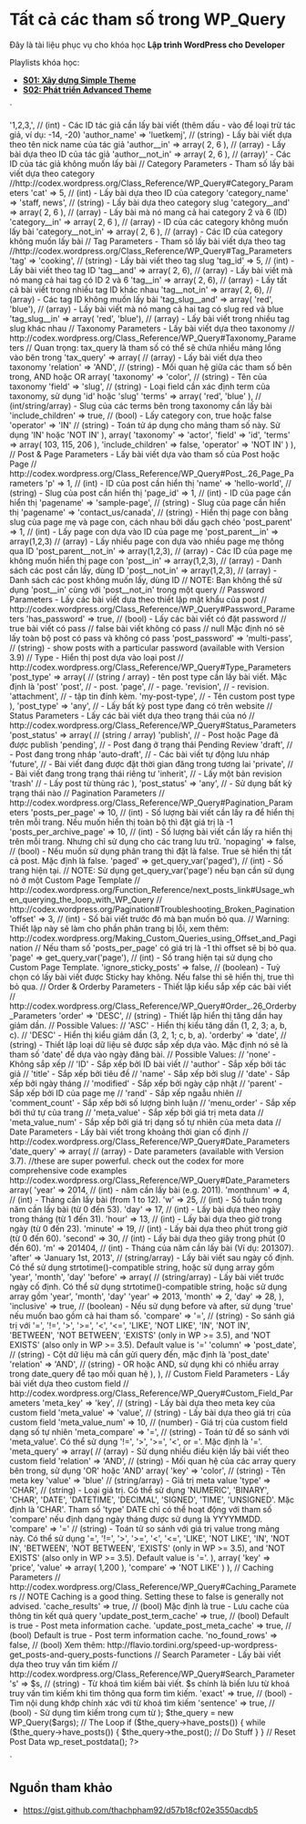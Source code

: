 # Tất cả các tham số trong WP_Query

Đây là tài liệu phục vụ cho khóa học **Lập trình WordPress cho Developer**

Playlists khóa học:
- **[S01: Xây dựng Simple Theme](https://www.youtube.com/playlist?list=PLu7OzZKm8npWvMkaq-O8S4ufhAjkrwCBh)**
- **[S02: Phát triển Advanced Theme](https://www.youtube.com/playlist?list=PLu7OzZKm8npUmsF4M-JepFhHhHtc0Yoxj)**

`
<?php
$args = array(
    // Author Parameters - Tham số lấy bài viết theo tác giả
    // http://codex.wordpress.org/Class_Reference/WP_Query#Author_Parameters
    'author' => '1,2,3,',                       // (int) - Các ID tác giả cần lấy bài viết (thêm dấu - vào để loại trừ tác giả, ví dụ: -14, -20)
    'author_name' => 'luetkemj',                // (string) - Lấy bài viết dựa theo tên nick name của tác giả
    'author__in' => array( 2, 6 ),              // (array) - Lấy bài dựa theo ID của tác giả
    'author__not_in' => array( 2, 6 ),          // (array)' - Các ID của tác giả không muốn lấy bài

    // Category Parameters - Tham số lấy bài viết dựa theo category
    //http://codex.wordpress.org/Class_Reference/WP_Query#Category_Parameters
    'cat' => 5,                                 // (int) - Lấy bài dựa theo ID của category
    'category_name' => 'staff, news',           // (string) - Lấy bài dựa theo category slug
    'category__and' => array( 2, 6 ),           // (array) - Lấy bài mà nó mang cả hai category 2 và 6 (ID)
    'category__in' => array( 2, 6 ),            // (array) - ID của các category không muốn lấy bài
    'category__not_in' => array( 2, 6 ),        // (array) - Các ID của category không muốn lấy bài

    // Tag Parameters - Tham số lấy bài viết dựa theo tag
    //http://codex.wordpress.org/Class_Reference/WP_Query#Tag_Parameters
    'tag' => 'cooking',                         // (string) - Lấy bài viết theo tag slug
    'tag_id' => 5,                              // (int) - Lấy bài viết theo tag ID
    'tag__and' => array( 2, 6),                 // (array) - Lấy bài viết mà nó mang cả hai tag có ID 2 và 6
    'tag__in' => array( 2, 6),                  // (array) - Lấy tất cả bài viết trong nhiều tag ID khác nhau
    'tag__not_in' => array( 2, 6),              // (array) - Các tag ID không muốn lấy bài
    'tag_slug__and' => array( 'red', 'blue'),   // (array) - Lấy bài viết mà nó mang cả hai tag có slug red và blue
    'tag_slug__in' => array( 'red', 'blue'),    // (array) - Lấy bài viết trong nhiều tag slug khác nhau

    // Taxonomy Parameters - Lấy bài viết dựa theo taxonomy
    // http://codex.wordpress.org/Class_Reference/WP_Query#Taxonomy_Parameters
    // Quan trọng: tax_query là tham số có thể sẽ chứa nhiều mảng lồng vào bên trong
    'tax_query' => array(                       // (array) - Lấy bài viết dựa theo taxonomy
        'relation' => 'AND',                    // (string) - Mối quan hệ giữa các tham số bên trong, AND hoặc OR
        array(
            'taxonomy' => 'color',              // (string) - Tên của taxonomy
            'field' => 'slug',                  // (string) - Loại field cần xác định term của taxonomy, sử dụng 'id' hoặc 'slug'
            'terms' => array( 'red', 'blue' ),  // (int/string/array) - Slug của các terms bên trong taxonomy cần lấy bài
            'include_children' => true,         // (bool) - Lấy category con, true hoặc false
            'operator' => 'IN'                  // (string) - Toán tử áp dụng cho mảng tham số này. Sử dụng 'IN' hoặc 'NOT IN'
        ),
        array(
            'taxonomy' => 'actor',
            'field' => 'id',
            'terms' => array( 103, 115, 206 ),
            'include_children' => false,
            'operator' => 'NOT IN'
        )
    ),

    // Post & Page Parameters - Lấy bài viết dựa vào tham số của Post hoặc Page
    // http://codex.wordpress.org/Class_Reference/WP_Query#Post_.26_Page_Parameters
    'p' => 1,                                   // (int) - ID của post cần hiển thị
    'name' => 'hello-world',                    // (string) - Slug của post cần hiển thị
    'page_id' => 1,                             // (int) - ID của page cần hiển thị
    'pagename' => 'sample-page',                // (string) - Slug của page cần hiển thị
    'pagename' => 'contact_us/canada',          // (string) - Hiển thị page con bằng slug của page mẹ và page con, cách nhau bởi dấu gạch chéo
    'post_parent' => 1,                         // (int) - Lấy page con dựa vào ID của page mẹ
    'post_parent__in' => array(1,2,3)           // (array) - Lấy nhiều page con dựa vào nhiều page mẹ thông qua ID
    'post_parent__not_in' => array(1,2,3),      // (array) - Các ID của page mẹ không muốn hiển thị page con
    'post__in' => array(1,2,3),                 // (array) - Danh sách các post cần lấy, dùng ID
    'post__not_in' => array(1,2,3),             // (array) - Danh sách các post không muốn lấy, dùng ID
    // NOTE: Bạn không thể sử dụng 'post__in' cùng với 'post__not_in' trong một query

    // Password Parameters - Lấy các bài viết dựa theo thiết lập mật khẩu của post
    // http://codex.wordpress.org/Class_Reference/WP_Query#Password_Parameters
    'has_password' => true,                     // (bool) - Lấy các bài viết có đặt password
                                                // true bài viết có pass 
                                                // false bài viết không có pass
                                                // null Mặc định nó sẽ lấy toàn bộ post có pass và không có pass
    'post_password' => 'multi-pass',            // (string) - show posts with a particular password (available with Version 3.9)

    // Type - Hiển thị post dựa vào loại post 
    // http://codex.wordpress.org/Class_Reference/WP_Query#Type_Parameters
    'post_type' => array(                       // (string / array) - tên post type cần lấy bài viết. Mặc định là 'post'
        'post',                                 // -  post.
        'page',                                 // - page.
        'revision',                             // - revision.
        'attachment',                           // - tập tin đính kèm. 
        'my-post-type',                         // - Tên custom post type
    ),
    'post_type' => 'any',                       // - Lấy bất kỳ post type đang có trên website

    // Status Parameters - Lấy các bài viết dựa theo trạng thái của nó
    // http://codex.wordpress.org/Class_Reference/WP_Query#Status_Parameters
    'post_status' => array(                     // (string / array)       
        'publish',                              // - Post hoặc Page đã được publish
        'pending',                              // - Post đang ở trạng thái Pending Review
        'draft',                                // - Post đang trong nháp
        'auto-draft',                           // - Các bài viết tự động lưu nháp
        'future',                               // - Bài viết đang được đặt thời gian đăng trong tương lai
        'private',                              // - Bài viết đang trong trạng thái riêng tư
        'inherit',                              // - Lấy một bản revision
        'trash'                                 // - Lấy post từ thùng rác
    ),
    'post_status' => 'any',                     // - Sử dụng bất kỳ trạng thái nào

    // Pagination Parameters
    // http://codex.wordpress.org/Class_Reference/WP_Query#Pagination_Parameters
    'posts_per_page' => 10,                     // (int) - Số lượng bài viết cần lấy ra để hiển thị trên mỗi trang. Nếu muốn hiển thị toàn bộ thì đặt giá trị là -1
    'posts_per_archive_page' => 10,             // (int) - Số lượng bài viết cần lấy ra hiển thị trên mỗi trang. Nhưng chỉ sử dụng cho các trang lưu trữ.
    'nopaging' => false,                        // (bool) - Nếu muốn sử dụng phân trang thì đặt là false. True sẽ hiển thị tất cả post. Mặc định là false.
    'paged' => get_query_var('paged'),          // (int) - Số trang hiện tại.
                                                // NOTE: Sử dụng get_query_var('page') nếu bạn cần sử dụng nó ở một Custom Page Template
    										    // http://codex.wordpress.org/Function_Reference/next_posts_link#Usage_when_querying_the_loop_with_WP_Query
                                                // http://codex.wordpress.org/Pagination#Troubleshooting_Broken_Pagination
    'offset' => 3,                              // (int) - Số bài viết trước đó mà bạn muốn bỏ qua.
                                                // Warning: Thiết lập này sẽ làm cho phần phân trang bị lỗi, xem thêm: http://codex.wordpress.org/Making_Custom_Queries_using_Offset_and_Pagination
    										    // Nếu tham số 'posts_per_page' có giá trị là -1 thì offset sẽ bị bỏ qua.

    'page' => get_query_var('page'),            // (int) - Số trang hiện tại sử dụng cho Custom Page Template.
                                            
    'ignore_sticky_posts' => false,             // (boolean) - Tuỳ chọn có lấy bài viết được Sticky hay không. Nếu false thì sẽ hiển thị, true thì bỏ qua.

	// Order & Orderby Parameters - Thiết lập kiểu sắp xếp các bài viết
    // http://codex.wordpress.org/Class_Reference/WP_Query#Order_.26_Orderby_Parameters
    'order' => 'DESC',                          // (string) - Thiết lập hiển thị tăng dần hay giảm dần.
                                                // Possible Values:
                                                // 'ASC' - Hiển thị kiểu tăng dần (1, 2, 3; a, b, c).
                                                // 'DESC' - Hiển thị kiểu giảm dần (3, 2, 1; c, b, a).
    'orderby' => 'date',                        // (string) - Thiết lập loại dữ liệu sẽ được sắp xếp dựa vào. Mặc định nó sẽ là tham số 'date' để dựa vào ngày đăng bài.
                                                // Possible Values:
                                                // 'none' - Không sắp xếp
                                                // 'ID' - Sắp xếp bởi ID bài viết
                                                // 'author' - Sắp xếp bởi tác giả
                                                // 'title' - Sắp xếp bởi tiêu đề
                                                // 'name' - Sắp xếp bởi slug
                                                // 'date' - Sắp xếp bởi ngày tháng
                                                // 'modified' - Sắp xếp bởi ngày cập nhật
                                                // 'parent' - Sắp xếp bởi ID của page mẹ
                                                // 'rand' - Sắp xếp ngaẫu nhiên
                                                // 'comment_count' - Sắp xếp bởi số lượng bình luận
                                                // 'menu_order' - Sắp xếp bởi thứ tự của trang
                                                // 'meta_value' - Sắp xếp bởi giá trị meta data
                                                // 'meta_value_num' - Sắp xếp bởi giá trị dạng số tự nhiên của meta data

    // Date Parameters - Lấy bài viết trong khoảng thời gian cố định
    // http://codex.wordpress.org/Class_Reference/WP_Query#Date_Parameters
    'date_query' => array(                      // (array) - Date parameters (available with Version 3.7).
                                                //these are super powerful. check out the codex for more comprehensive code examples http://codex.wordpress.org/Class_Reference/WP_Query#Date_Parameters
        array(
            'year' => 2014,                     // (int) - năm cần lấy bài (e.g. 2011).
            'monthnum' => 4,                    // (int) - Tháng cần lấy bài (from 1 to 12).
            'w' =>  25,                         // (int) - Số tuần trong năm cần lấy bài (từ 0 đến 53).
            'day' => 17,                        // (int) - Lấy bài dựa theo ngày trong tháng (từ 1 đến 31).
            'hour' => 13,                       // (int) - Lấy bài dựa theo giờ trong ngày (từ 0 đến 23).
            'minute' => 19,                     // (int) - Lấy bài dựa theo phút trong giờ (từ 0 đến 60).
            'second' => 30,                     // (int) - Lấy bài dựa theo giây trong phút (0 đến 60).
            'm' => 201404,                      // (int) - Tháng của năm cần lấy bài (Ví dụ: 201307).
            'after' => 'January 1st, 2013',     // (string/array) - Lấy bài viết sau ngày cố định. Có thể sử dụng strtotime()-compatible string, hoặc sử dụng array gồm 'year', 'month', 'day'
            'before' => array(                  // (string/array) - Lấy bài viết trước ngày cố định. Có thể sử dụng strtotime()-compatible string, hoặc sử dụng array gồm 'year', 'month', 'day'
                'year' => 2013,                  
                'month' => 2,                     
                'day' => 28,                    
            ),
            'inclusive' => true,                // (boolean) - Nếu sử dụng before và after, sử dụng 'true' nếu muốn bao gồm cả hai tham số.
            'compare' =>  '=',                  // (string) - So sánh giá trị với '=', '!=', '>', '>=', '<', '<=', 'LIKE', 'NOT LIKE', 'IN', 'NOT IN', 'BETWEEN', 'NOT BETWEEN', 'EXISTS' (only in WP >= 3.5), and 'NOT EXISTS' (also only in WP >= 3.5). Default value is '='
            'column' => 'post_date',            // (string) - Cột dữ liệu mà cần gửi query đến, mặc định là 'post_date'
            'relation' => 'AND',                // (string) - OR hoặc AND, sử dụng khi có nhiều array trong date_query để tạo mối quan hệ
        ),
    ),

    // Custom Field Parameters - Lấy bài viết dựa theo custom field
    // http://codex.wordpress.org/Class_Reference/WP_Query#Custom_Field_Parameters
    'meta_key' => 'key',                        // (string) - Lấy bài dựa theo meta key của custom field
    'meta_value' => 'value',                    // (string) - Lấy bài dựa theo giá trị của custom field
    'meta_value_num' => 10,                     // (number) - Giá trị của custom field dạng số tự nhiên
    'meta_compare' => '=',                      // (string) - Toán tử để so sánh với 'meta_value'. Có thể sử dụng '!=', '>', '>=', '<', or ='. Mặc định là '='.
    'meta_query' => array(                      // (array)  - Sử dụng nhiều điều kiện lấy bài viết theo custom field 
        'relation' => 'AND',                    // (string) - Mối quan hệ của các array query bên trong, sử dụng 'OR' hoặc 'AND'
        array(
            'key' => 'color',                  // (string) - Tên meta key
            'value' => 'blue'                  // (string/array) - Giá trị meta value
            'type' => 'CHAR',                  // (string) - Loại giá trị. Có thể sử dụng 'NUMERIC', 'BINARY', 'CHAR', 'DATE', 'DATETIME', 'DECIMAL', 'SIGNED', 'TIME', 'UNSIGNED'. Mặc định là 'CHAR'. Tham số 'type' DATE chỉ có thể hoạt động với tham số 'compare' nếu định dạng ngày tháng được sử dụng là YYYYMMDD.
            'compare' => '='                   // (string) - Toán tử so sánh với giá trị value trong mảng này. Có thể sử dụng '=', '!=', '>', '>=', '<', '<=', 'LIKE', 'NOT LIKE', 'IN', 'NOT IN', 'BETWEEN', 'NOT BETWEEN', 'EXISTS' (only in WP >= 3.5), and 'NOT EXISTS' (also only in WP >= 3.5). Default value is '='.
        ),
        array(
            'key' => 'price',
            'value' => array( 1,200 ),
            'compare' => 'NOT LIKE'
        )
    ), 

    // Caching Parameters
    // http://codex.wordpress.org/Class_Reference/WP_Query#Caching_Parameters
    // NOTE Caching is a good thing. Setting these to false is generally not advised.
    'cache_results' => true,                    // (bool) Mặc định là true - Lưu cache của thông tin kết quả query
    'update_post_term_cache' => true,           // (bool) Default is true - Post meta information cache.
    'update_post_meta_cache' => true,           // (bool) Default is true - Post term information cache.
    'no_found_rows' => false,                   // (bool) Xem thêm: http://flavio.tordini.org/speed-up-wordpress-get_posts-and-query_posts-functions

    // Search Parameter - Lấy bài viết dựa theo truy vấn tìm kiếm
    // http://codex.wordpress.org/Class_Reference/WP_Query#Search_Parameter
    's' => $s,                                  // (string) - Từ khoá tìm kiếm bài viết. $s chính là biến lưu từ khoá truy vấn tìm kiếm khi tìm thông qua form tìm kiếm.
    'exact' => true,                            // (bool) - Tìm nội dung khớp chính xác với từ khoá tìm kiếm
    'sentence' => true,                         // (bool) - Sử dụng tìm kiếm trong cụm từ
);

$the_query = new WP_Query($args);

// The Loop
if ($the_query->have_posts()) {
    while ($the_query->have_posts()) { $the_query->the_post();
    // Do Stuff
    }
}
// Reset Post Data
wp_reset_postdata();
?>
`

## Nguồn tham khảo
- https://gist.github.com/thachpham92/d57b18cf02e3550acdb5
